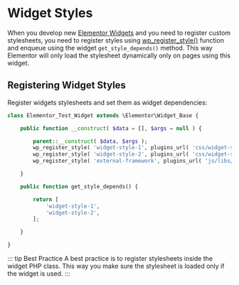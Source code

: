 # Widget Styles

When you develop new [Elementor Widgets](/widgets/) and you need to register custom stylesheets, you need to register styles using [wp_register_style()](https://developer.wordpress.org/reference/functions/wp_register_style/) function and enqueue using the widget `get_style_depends()` method. This way Elementor will only load the stylesheet dynamically only on pages using this widget.

## Registering Widget Styles

Register widgets stylesheets and set them as widget dependencies:

```php
class Elementor_Test_Widget extends \Elementor\Widget_Base {

	public function __construct( $data = [], $args = null ) {

		parent::__construct( $data, $args );
		wp_register_style( 'widget-style-1', plugins_url( 'css/widget-style-1.css', __FILE__ ) );
		wp_register_style( 'widget-style-2', plugins_url( 'css/widget-style-2.css', __FILE__ ), [ 'external-framework' ] );
		wp_register_style( 'external-framework', plugins_url( 'js/libs/external-framework.css', __FILE__ ) );

	}

	public function get_style_depends() {

		return [
			'widget-style-1',
			'widget-style-2',
		];

	}

}
```

::: tip Best Practice
A best practice is to register stylesheets inside the widget PHP class. This way you make sure the stylesheet is loaded only if the widget is used.
:::
